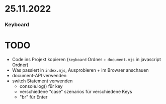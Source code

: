 # 25.11.2022
### Keyboard

# TODO
- Code ins Projekt kopieren (`keyboard` Ordner + `document.mjs` in javascript Ordner)
- Was passiert in `index.mjs`, Ausprobieren + im Browser anschauen
- document-API verwenden
- switch Statement verwenden
  - console.log() für key
  - verschiedene "case" szenarios für verschiedene Keys
  - "br" für Enter